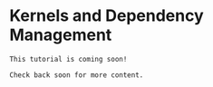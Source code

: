 # Kernels and Dependency Management

```{important}
This tutorial is coming soon!

Check back soon for more content.
```
